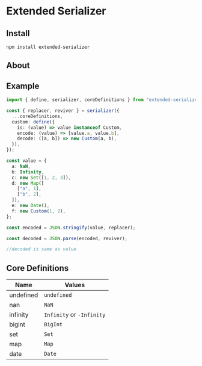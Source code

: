 # Extended Serializer

## Install

`npm install extended-serializer`

## About

## Example

```ts
import { define, serializer, coreDefinitions } from "extended-serializer";

const { replacer, reviver } = serializer({
  ...coreDefinitions,
  custom: define({
    is: (value) => value instanceof Custom,
    encode: (value) => [value.a, value.b],
    decode: ([a, b]) => new Custom(a, b),
  }),
});

const value = {
  a: NaN,
  b: Infinity,
  c: new Set([1, 2, 3]),
  d: new Map([
    ["a", 1],
    ["b", 2],
  ]),
  e: new Date(),
  f: new Custom(1, 2),
};

const encoded = JSON.stringify(value, replacer);

const decoded = JSON.parse(encoded, reviver);

//decoded is same as value
```

## Core Definitions

| Name      | Values                    |
| --------- | ------------------------- |
| undefined | `undefined`               |
| nan       | `NaN`                     |
| infinity  | `Infinity` or `-Infinity` |
| bigint    | `BigInt`                  |
| set       | `Set`                     |
| map       | `Map`                     |
| date      | `Date`                    |
